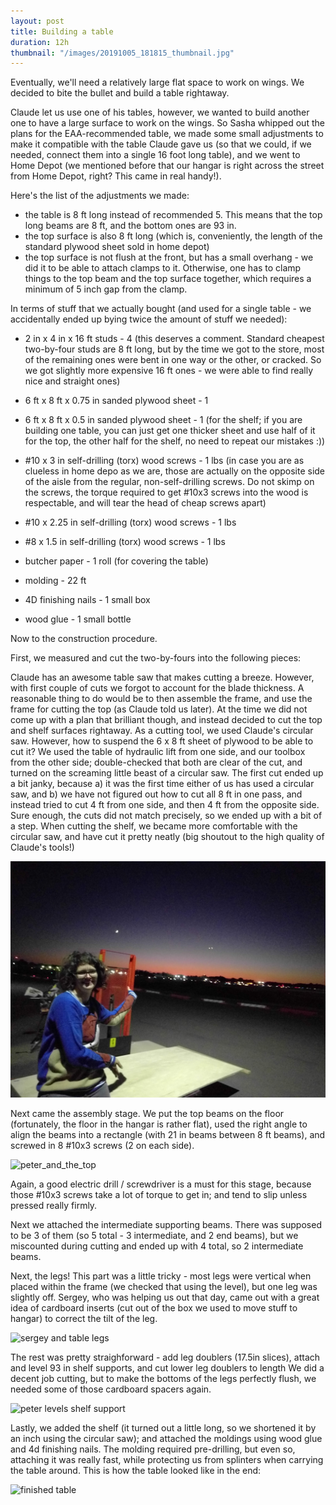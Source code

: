 ```yaml
---
layout: post
title: Building a table
duration: 12h
thumbnail: "/images/20191005_181815_thumbnail.jpg"
---
```


Eventually, we'll need a relatively large flat space to work on wings. We decided to bite the bullet and build a table rightaway. 

Claude let us use one of his tables, however, we wanted to build another one to have a large surface to work on the wings. So Sasha whipped out the plans 
for the EAA-recommended table, we made some small adjustments to make it compatible with the table Claude gave us
(so that we could, if we needed, connect them into a single 16 foot long table), and we went to Home Depot (we mentioned before that our hangar is right across the street from Home Depot, right? This came in real handy!). 

Here's the list of the adjustments we made: 

 - the table is 8 ft long instead of recommended 5. This means that the top long beams are 8 ft, and the bottom ones are 93 in.
 - the top surface is also 8 ft long (which is, conveniently, the length of the standard plywood sheet sold in home depot)
 - the top surface is not flush at the front, but has a small overhang - we did it to be able to attach clamps to it. Otherwise,
   one has to clamp things to the top beam and the top surface together, which requires a minimum of 5 inch gap from the clamp. 

In terms of stuff that we actually bought (and used for a single table - we accidentally ended up bying twice the amount of stuff we needed):
 - 2 in x 4 in x 16 ft studs - 4 (this deserves a comment. Standard cheapest two-by-four studs are 8 ft long, but by the time we got
   to the store, most of the remaining ones were bent in one way or the other, or cracked. So we got slightly more expensive 16 ft ones - 
   we were able to find really nice and straight ones)

 - 6 ft x 8 ft x 0.75 in sanded plywood sheet - 1
 - 6 ft x 8 ft x 0.5 in sanded plywood sheet - 1 (for the shelf; if you are building one table, you can just get one thicker sheet and use 
   half of it for the top, the other half for the shelf, no need to repeat our mistakes :))

 - #10 x 3 in self-drilling (torx) wood screws - 1 lbs (in case you are as clueless in home depo as we are, those are actually on the opposite side of the aisle from the regular, non-self-drilling screws. Do not skimp on the screws, the torque required to get #10x3 screws into the wood is respectable, and will tear the head of cheap screws apart)
 - #10 x 2.25 in self-drilling (torx) wood screws - 1 lbs
 - #8 x 1.5 in self-drilling (torx) wood screws - 1 lbs
 - butcher paper - 1 roll (for covering the table)
 - molding - 22 ft
 - 4D finishing nails - 1 small box
 - wood glue - 1 small bottle

Now to the construction procedure. 

First, we measured and cut the two-by-fours into the following pieces:

Claude has an awesome table saw that makes cutting a breeze. However, with first couple of cuts we forgot to account for the blade thickness. 
A reasonable thing to do would be to then assemble the frame, and use the frame for cutting the top (as Claude told us later). 
At the time we did not come up with a plan that brilliant though, and instead decided to cut the top and shelf surfaces rightaway. As a cutting tool, we used Claude's circular saw. However, how to suspend the 6 x 8 ft sheet of plywood to be able to cut it? We used the table of hydraulic lift from one side, and our toolbox from the other side; double-checked that both are clear of the cut, and turned on the screaming little beast of a circular saw. 
The first cut ended up a bit janky, because a) it was the first time either of us has used a circular saw, and b) we have not figured out how to cut all 8 ft in one pass, and instead tried to cut 4 ft from one side, and then 4 ft from the opposite side. Sure enough, the cuts did not match precisely, 
so we ended up with a bit of a step. 
When cutting the shelf, we became more comfortable with the circular saw, and have cut it pretty neatly (big shoutout to the high quality of Claude's tools!)

![sashe and plywood cutting setup](/images/IMG_20190930_193846.jpg)

Next came the assembly stage. 
We put the top beams on the floor (fortunately, the floor in the hangar is rather flat), used the right angle to align the beams into a rectangle (with 21 in beams between 8 ft beams), and screwed in 8 #10x3 screws (2 on each side).  

![peter_and_the_top](/images/20191002_205157.jpg)

Again, a good electric drill / screwdriver is a must for this stage, because those #10x3 screws take a lot of torque to get in; and tend to slip 
unless pressed really firmly. 

Next we attached the intermediate supporting beams. There was supposed to be 3 of them (so 5 total - 3 intermediate, and 2 end beams), but we miscounted during cutting and ended up with 4 total, so 2 intermediate beams.

Next, the legs! This part was a little tricky - most legs were vertical when placed within the frame (we checked that using the level), but one leg was slightly off. Sergey, who was helping us out that day, came out with a great idea of cardboard inserts (cut out of the box we used to move stuff to hangar) to correct the tilt of the leg. 

![sergey and table legs](/images/20191005_181812_HDR.jpg)

The rest was pretty straighforward - add leg doublers (17.5in slices), attach and level 93 in shelf supports, and cut lower leg doublers to length
We did a decent job cutting, but to make the bottoms of the legs perfectly flush, we needed some of those cardboard spacers again.

![peter levels shelf support](/images/20191005_181815.jpg)

Lastly, we added the shelf (it turned out a little long, so we shortened it by an inch using the circular saw); and attached the moldings using wood
glue and 4d finishing nails. The molding required pre-drilling, but even so, attaching it was really fast, while protecting us from splinters when carrying 
the table around. This is how the table looked like in the end:

![finished table](/images/2019-10-06-table.jpg)
